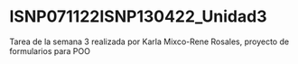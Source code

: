 # ISNP071122ISNP130422_Unidad3
Tarea de la semana 3 realizada por Karla Mixco-Rene Rosales, proyecto de formularios para POO
